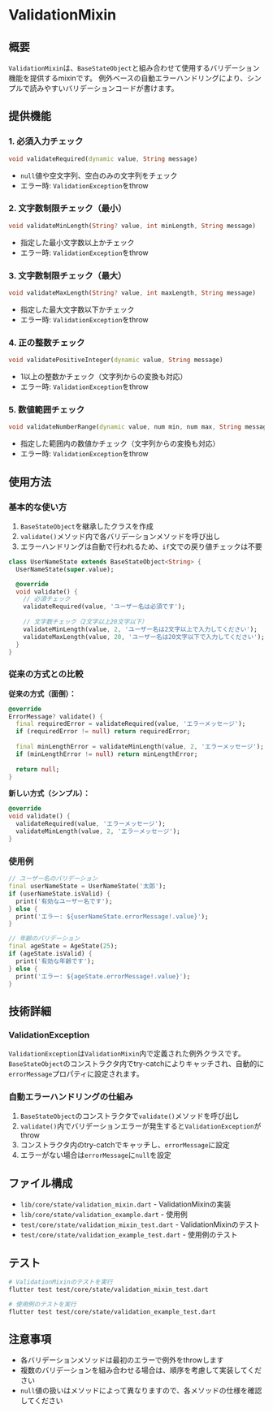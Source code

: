 # ValidationMixin

## 概要
`ValidationMixin`は、`BaseStateObject`と組み合わせて使用するバリデーション機能を提供するmixinです。
例外ベースの自動エラーハンドリングにより、シンプルで読みやすいバリデーションコードが書けます。

## 提供機能

### 1. 必須入力チェック
```dart
void validateRequired(dynamic value, String message)
```
- `null`値や空文字列、空白のみの文字列をチェック
- エラー時: `ValidationException`をthrow

### 2. 文字数制限チェック（最小）
```dart
void validateMinLength(String? value, int minLength, String message)
```
- 指定した最小文字数以上かチェック
- エラー時: `ValidationException`をthrow

### 3. 文字数制限チェック（最大）
```dart
void validateMaxLength(String? value, int maxLength, String message)
```
- 指定した最大文字数以下かチェック
- エラー時: `ValidationException`をthrow

### 4. 正の整数チェック
```dart
void validatePositiveInteger(dynamic value, String message)
```
- 1以上の整数かチェック（文字列からの変換も対応）
- エラー時: `ValidationException`をthrow

### 5. 数値範囲チェック
```dart
void validateNumberRange(dynamic value, num min, num max, String message)
```
- 指定した範囲内の数値かチェック（文字列からの変換も対応）
- エラー時: `ValidationException`をthrow

## 使用方法

### 基本的な使い方

1. `BaseStateObject`を継承したクラスを作成
2. `validate()`メソッド内で各バリデーションメソッドを呼び出し
3. エラーハンドリングは自動で行われるため、`if`文での戻り値チェックは不要

```dart
class UserNameState extends BaseStateObject<String> {
  UserNameState(super.value);

  @override
  void validate() {
    // 必須チェック
    validateRequired(value, 'ユーザー名は必須です');
    
    // 文字数チェック（2文字以上20文字以下）
    validateMinLength(value, 2, 'ユーザー名は2文字以上で入力してください');
    validateMaxLength(value, 20, 'ユーザー名は20文字以下で入力してください');
  }
}
```

### 従来の方式との比較

**従来の方式（面倒）：**
```dart
@override
ErrorMessage? validate() {
  final requiredError = validateRequired(value, 'エラーメッセージ');
  if (requiredError != null) return requiredError;
  
  final minLengthError = validateMinLength(value, 2, 'エラーメッセージ');
  if (minLengthError != null) return minLengthError;
  
  return null;
}
```

**新しい方式（シンプル）：**
```dart
@override
void validate() {
  validateRequired(value, 'エラーメッセージ');
  validateMinLength(value, 2, 'エラーメッセージ');
}
```

### 使用例

```dart
// ユーザー名のバリデーション
final userNameState = UserNameState('太郎');
if (userNameState.isValid) {
  print('有効なユーザー名です');
} else {
  print('エラー: ${userNameState.errorMessage!.value}');
}

// 年齢のバリデーション
final ageState = AgeState(25);
if (ageState.isValid) {
  print('有効な年齢です');
} else {
  print('エラー: ${ageState.errorMessage!.value}');
}
```

## 技術詳細

### ValidationException
`ValidationException`は`ValidationMixin`内で定義された例外クラスです。
`BaseStateObject`のコンストラクタ内でtry-catchによりキャッチされ、自動的に`errorMessage`プロパティに設定されます。

### 自動エラーハンドリングの仕組み
1. `BaseStateObject`のコンストラクタで`validate()`メソッドを呼び出し
2. `validate()`内でバリデーションエラーが発生すると`ValidationException`がthrow
3. コンストラクタ内のtry-catchでキャッチし、`errorMessage`に設定
4. エラーがない場合は`errorMessage`に`null`を設定

## ファイル構成

- `lib/core/state/validation_mixin.dart` - ValidationMixinの実装
- `lib/core/state/validation_example.dart` - 使用例
- `test/core/state/validation_mixin_test.dart` - ValidationMixinのテスト
- `test/core/state/validation_example_test.dart` - 使用例のテスト

## テスト

```bash
# ValidationMixinのテストを実行
flutter test test/core/state/validation_mixin_test.dart

# 使用例のテストを実行
flutter test test/core/state/validation_example_test.dart
```

## 注意事項

- 各バリデーションメソッドは最初のエラーで例外をthrowします
- 複数のバリデーションを組み合わせる場合は、順序を考慮して実装してください
- `null`値の扱いはメソッドによって異なりますので、各メソッドの仕様を確認してください
